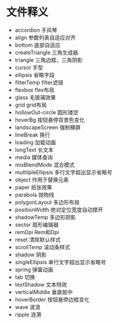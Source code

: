 # 文件释义

- accordion  手风琴
- align 参数列表自适应对齐
- bottom 底部自适应
- createTriangle 三角生成器
- triangle 三角边框，三角阴影
- cursor 手型
- ellipsis 省略字段
- filterTemp filter滤镜
- flexbox flex布局
- glass 毛玻璃效果
- grid grid布局
- hollowOut-circle 圆形镂空
- hoverBg 按钮悬停背景色变化
- landscapeScreen 强制横屏
- lineBreak 换行
- loading 加载动画
- longText 长文本
- media 媒体查询
- mixBlendMode 混合模式
- multilpleEllipsis 多行文字超出显示省略号
- object 作用于替换元素
- paper 纸张效果
- parabola 抛物线
- polygonLayout 多边形布局
- positionWidth 绝对定位宽度自动撑开
- shadowTemp 多边形阴影
- sector 扇形编辑器
- remDpi Rem和Dpi
- reset 清除默认样式
- scrollTemp 滚动条样式
- shadow 阴影
- singleEllipsis 单行文字超出显示省略号
- spring 弹簧动画
- tab 切换
- textShadow 文本特效
- verticalMiddle 垂直居中
- hoverBorder 按钮悬停边框变化
- wave 波浪
- ripple 涟漪